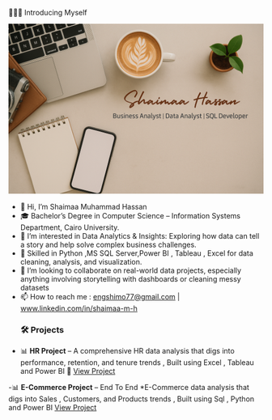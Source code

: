 🙋🏻‍♀️ Introducing Myself

![Shaimaa Hassan Banner](https://github.com/shimo77/shimo77/blob/main/Github.png)

- 👋 Hi, I’m Shaimaa Muhammad Hassan
- 🎓 Bachelor’s Degree in Computer Science – Information Systems Department, Cairo University.
- 👀 I’m interested in Data Analytics & Insights: Exploring how data can tell a story and help solve complex business challenges.
- 🌱 Skilled in Python ,MS SQL Server,Power BI , Tableau , Excel for data cleaning, analysis, and visualization.
- 💞️ I’m looking to collaborate on real-world data projects, especially anything involving storytelling with dashboards or cleaning messy datasets
- 📫 How to reach me : engshimo77@gmail.com | www.linkedin.com/in/shaimaa-m-h
   ### 🛠️ Projects
- 📊 **HR Project** – A comprehensive HR data analysis that digs into performance, retention, and tenure trends , Built using Excel , Tableau and Power BI
  🔗 [View Project](https://github.com/shimo77/Hr-Project)

  
 -📊 **E-Commerce Project** – End To End *E-Commerce data analysis that digs into Sales , Customers, and Products  trends , Built using Sql , Python and Power BI
  [View Project](https://github.com/shimo77/E-Commerce-Analytics-Project)


  



<!---
shimo77/shimo77 is a ✨ special ✨ repository because its `README.md` (this file) appears on your GitHub profile.
You can click the Preview link to take a look at your changes.
--->
